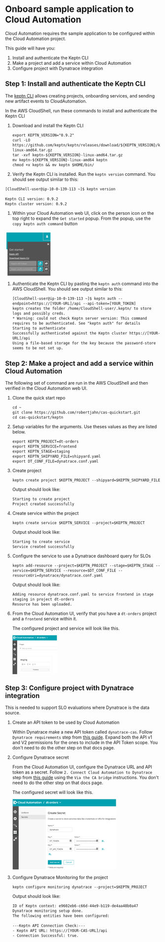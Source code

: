 # Onboard sample application to Cloud Automation

Cloud Automation requires the sample application to be configured within the Cloud Automation project.  

This guide will have you:
1. Install and authenticate the Keptn CLI
1. Make a project and add a service within Cloud Automation
1. Configure project with Dynatrace integration

## Step 1: Install and authenticate the Keptn CLI

The [keptn CLI](https://keptn.sh/docs/0.9.x/reference/cli/) allows creating projects, onboarding services, and sending new artifact events to CloudAutomation.

In the AWS CloudShell, run these commands to install and authenticate the Keptn CLI

1. Download and install the Keptn CLI

    ```
    export KEPTN_VERSION="0.9.2"
    curl -LO https://github.com/keptn/keptn/releases/download/${KEPTN_VERSION}/keptn-${KEPTN_VERSION}-linux-amd64.tar.gz
    tar -xvf keptn-${KEPTN_VERSION}-linux-amd64.tar.gz
    mv keptn-${KEPTN_VERSION}-linux-amd64 keptn
    chmod +x keptn && mv keptn $HOME/bin/
    ```

1. Verify the Keptn CLI is installed. Run the `keptn version` command. You should see output similar to this:

```
[CloudShell-user@ip-10-0-139-113 ~]$ keptn version

Keptn CLI version: 0.9.2
Keptn cluster version: 0.9.2
```

1. Within your Cloud Automation web UI, click on the person icon on the top right to expand the `Get started` popup.  From the popup, use the `copy keptn auth command` button

<img src="images/bridge-tokens.png" width="30%" height="30%">

1. Authenticate the Keptn CLI by pasting the `keptn auth` command into the AWS CloudShell.  You should see output similar to this:

    ```
    [CloudShell-user@ip-10-0-139-113 ~]$ keptn auth --endpoint=https://[YOUR-URL]/api --api-token=[YOUR_TOKEN]
    keptn creates the folder /home/CloudShell-user/.keptn/ to store logs and possibly creds.
    * Warning: could not check Keptn server version: This command requires to be authenticated. See "keptn auth" for details
    Starting to authenticate
    Successfully authenticated against the Keptn cluster https://[YOUR-URL]/api
    Using a file-based storage for the key because the password-store seems to be not set up.
    ```

## Step 2: Make a project and add a service within Cloud Automation

The following set of command are run in the AWS CloudShell and then verified in the Cloud Automation web UI.

1. Clone the quick start repo

    ```
    cd ~
    git clone https://github.com/robertjahn/cas-quickstart.git
    cd cas-quickstart/keptn
    ```

1. Setup variables for the arguments.  Use theses values as they are listed below.

    ```
    export KEPTN_PROJECT=dt-orders
    export KEPTN_SERVICE=frontend
    export KEPTN_STAGE=staging
    export KEPTN_SHIPYARD_FILE=shipyard.yaml
    export DT_CONF_FILE=dynatrace.conf.yaml
    ```

1. Create project

    ```
    keptn create project $KEPTN_PROJECT --shipyard=$KEPTN_SHIPYARD_FILE
    ```
    Output should look like:

    ```
    Starting to create project
    Project created successfully
    ```

1. Create service within the project

    ```
    keptn create service $KEPTN_SERVICE --project=$KEPTN_PROJECT
    ```
    Output should look like:

    ```
    Starting to create service
    Service created successfully
    ```

1. Configure the service to use a Dynatrace dashboard query for SLOs

    ```
    keptn add-resource --project=$KEPTN_PROJECT --stage=$KEPTN_STAGE --service=$KEPTN_SERVICE --resource=$DT_CONF_FILE --resourceUri=dynatrace/dynatrace.conf.yaml
    ```
    Output should look like:

    ```
    Adding resource dynatrace.conf.yaml to service frontend in stage staging in project dt-orders
    Resource has been uploaded.
    ```

1. From the Cloud Automation UI, verify that you have a `dt-orders` project and a `frontend` service within it.

    The configured project and service will look like this. 

   <img src="images/bridge-project.png" width="30%" height="30%">

## Step 3: Configure project with Dynatrace integration

This is needed to support SLO evaluations where Dynatrace is the data source.

1. Create an API token to be used by Cloud Automation

    Within Dynatrace make a new API token called `dynatrace-cas`. Follow `Dynatrace requirements` step from [this guide](https://www.dynatrace.com/support/help/how-to-use-dynatrace/cloud-automation/release-validation/prerequisites-quality-gates/#dynatrace). Expand both the API v1 and V2 permissions for the ones to include in the API Token scope.  You don't need to do the other step on that docs page.

1. Configure Dynatrace secret

    From the Cloud Automation UI, configure the Dynatrace URL and API token as a secret. Follow `2. Connect Cloud Automation to Dynatrace` step from [this guide](https://www.dynatrace.com/support/help/shortlink/qg-start#h2-connect-cloud-automation-to-dynatrace) using the `Via the CA bridge` instructions.  You don't need to do the other step on that docs page.  

    The configured secret will look like this. 

    <img src="images/bridge-secret.png" width="70%" height="70%">

1. Configure Dynatrace Monitoring for the project

    ```
    keptn configure monitoring dynatrace --project=$KEPTN_PROJECT
    ```
    Output should look like:

    ```
    ID of Keptn context: e9602eb6-c66d-44e9-b119-de4aa48b0a47
    Dynatrace monitoring setup done.
    The following entities have been configured:

    ---Keptn API Connection Check:--- 
    - Keptn API URL: https://[YOUR-CAS-URL]/api
    - Connection Successful: true. 
    ```